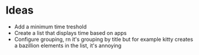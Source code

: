 # Ideas

- Add a minimum time treshold
- Create a list that displays time based on apps
- Configure grouping, rn it's grouping by title but for example kitty creates a bazillion elements in the list, it's annoying
